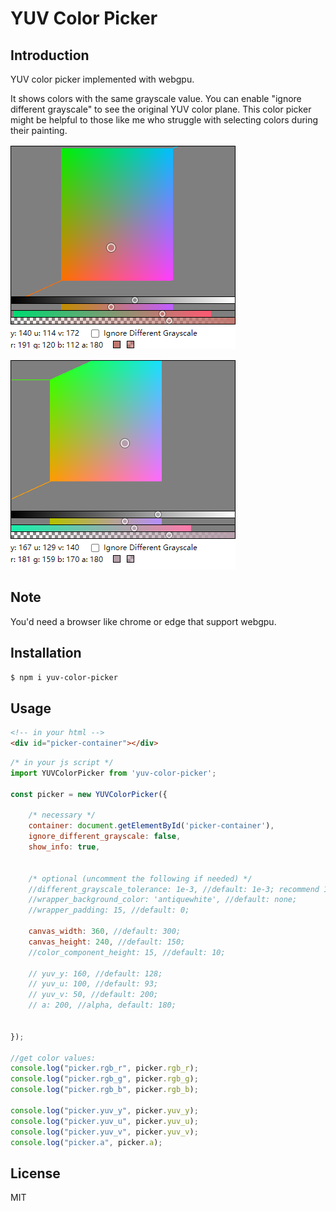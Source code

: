 # YUV Color Picker

## Introduction
YUV color picker implemented with webgpu. 

It shows colors with the same grayscale value. You can enable "ignore different grayscale" to see the original YUV color plane. This color picker might be helpful to those like me who struggle with selecting colors during their painting.

![YUV Color Picker](images/yuv-color-picker1.png "YUV Color Picker1")

![YUV Color Picker](images/yuv-color-picker2.png "YUV Color Picker2")

## Note
You'd need a browser like chrome or edge that support webgpu. 

## Installation

```sh
$ npm i yuv-color-picker
```

## Usage

```html
<!-- in your html -->
<div id="picker-container"></div>
```

```jsx
/* in your js script */
import YUVColorPicker from 'yuv-color-picker';

const picker = new YUVColorPicker({
    
    /* necessary */
    container: document.getElementById('picker-container'),
    ignore_different_grayscale: false,
    show_info: true,
    
    
    /* optional (uncomment the following if needed) */
    //different_grayscale_tolerance: 1e-3, //default: 1e-3; recommend 1e-2 or 1e-3
    //wrapper_background_color: 'antiquewhite', //default: none;
    //wrapper_padding: 15, //default: 0;

    canvas_width: 360, //default: 300;
    canvas_height: 240, //default: 150;
    //color_component_height: 15, //default: 10;

    // yuv_y: 160, //default: 128;
    // yuv_u: 100, //default: 93;
    // yuv_v: 50, //default: 200;
    // a: 200, //alpha, default: 180;
    

});

//get color values:
console.log("picker.rgb_r", picker.rgb_r);
console.log("picker.rgb_g", picker.rgb_g);
console.log("picker.rgb_b", picker.rgb_b);

console.log("picker.yuv_y", picker.yuv_y);
console.log("picker.yuv_u", picker.yuv_u);
console.log("picker.yuv_v", picker.yuv_v);
console.log("picker.a", picker.a);

```


License
----
MIT
